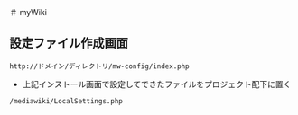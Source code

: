 ＃ myWiki

## 設定ファイル作成画面

~~~
http://ドメイン/ディレクトリ/mw-config/index.php
~~~

- 上記インストール画面で設定してできたファイルをプロジェクト配下に置く

~~~
/mediawiki/LocalSettings.php
~~~


